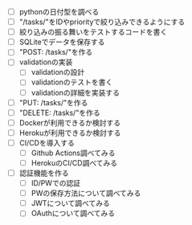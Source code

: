 - [ ] pythonの日付型を調べる
- [ ] "/tasks/"をIDやpriorityで絞り込みできるようにする
- [ ] 絞り込みの振る舞いをテストするコードを書く
- [ ] SQLiteでデータを保存する
- [ ] "POST: /tasks/"を作る
- [ ] validationの実装
  - [ ] validationの設計
  - [ ] validationのテストを書く
  - [ ] validationの詳細を実装する
- [ ] "PUT: /tasks/"を作る
- [ ] "DELETE: /tasks/"を作る
- [ ] Dockerが利用できるか検討する
- [ ] Herokuが利用できるか検討する
- [ ] CI/CDを導入する
  - [ ] Github Actions調べてみる
  - [ ] HerokuのCI/CD調べてみる
- [ ] 認証機能を作る
  - [ ] ID/PWでの認証
  - [ ] PWの保存方法について調べてみる
  - [ ] JWTについて調べてみる
  - [ ] OAuthについて調べてみる
